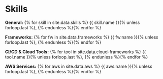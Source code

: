 # Skills

**General:** {% for skill in site.data.skills %}
  {{ skill.name }}{% unless forloop.last %}, {% endunless %}{% endfor %}

**Frameworks:** {% for fw in site.data.frameworks %}
  {{ fw.name }}{% unless forloop.last %}, {% endunless %}{% endfor %}

**CI/CD & Cloud Tools:** {% for tool in site.data.cloud-frameworks %}
  {{ tool.name }}{% unless forloop.last %}, {% endunless %}{% endfor %}

**AWS Services:** {% for aws in site.data.aws %}
  {{ aws.name }}{% unless forloop.last %}, {% endunless %}{% endfor %}

